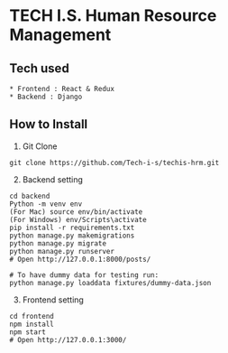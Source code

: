 # TECH I.S. Human Resource Management

## Tech used

```
* Frontend : React & Redux
* Backend : Django
```

## How to Install

1. Git Clone

```
git clone https://github.com/Tech-i-s/techis-hrm.git
```

2. Backend setting

```
cd backend
Python -m venv env
(For Mac) source env/bin/activate
(For Windows) env/Scripts\activate
pip install -r requirements.txt
python manage.py makemigrations
python manage.py migrate
python manage.py runserver
# Open http://127.0.0.1:8000/posts/

# To have dummy data for testing run:
python manage.py loaddata fixtures/dummy-data.json
```

3. Frontend setting

```
cd frontend
npm install
npm start
# Open http://127.0.0.1:3000/
```
